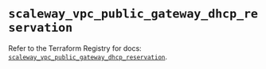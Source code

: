 # `scaleway_vpc_public_gateway_dhcp_reservation`

Refer to the Terraform Registry for docs: [`scaleway_vpc_public_gateway_dhcp_reservation`](https://registry.terraform.io/providers/scaleway/scaleway/2.59.0/docs/resources/vpc_public_gateway_dhcp_reservation).
